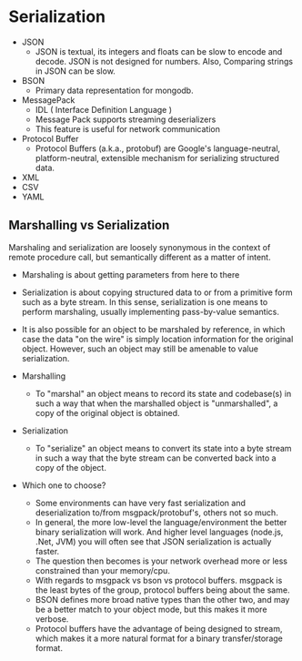 # Serialization

- JSON
    - JSON is textual, its integers and floats can be slow to encode and decode. JSON is not designed for numbers. Also, Comparing strings in JSON can be slow.
- BSON
    - Primary data representation for mongodb.
- MessagePack
    - IDL ( Interface Definition Language )
    - Message Pack supports streaming deserializers
    - This feature is useful for network communication
- Protocol Buffer
    - Protocol Buffers (a.k.a., protobuf) are Google's language-neutral, platform-neutral, extensible mechanism for serializing structured data.    
- XML
- CSV
- YAML

## Marshalling vs Serialization

Marshaling and serialization are loosely synonymous in the context of remote procedure call, but semantically different as a matter of intent.

- Marshaling is about getting parameters from here to there

- Serialization is about copying structured data to or from a primitive form such as a byte stream. In this sense, serialization is one means to perform marshaling, usually implementing pass-by-value semantics.

- It is also possible for an object to be marshaled by reference, in which case the data "on the wire" is simply location information for the original object. However, such an object may still be amenable to value serialization.

- Marshalling
    - To "marshal" an object means to record its state and codebase(s) in such a way that when the marshalled object is "unmarshalled", a copy of the original object is obtained.

- Serialization
    - To "serialize" an object means to convert its state into a byte stream in such a way that the byte stream can be converted back into a copy of the object.

- Which one to choose?
    - Some environments can have very fast serialization and deserialization to/from msgpack/protobuf's, others not so much. 
    - In general, the more low-level the language/environment the better binary serialization will work. And higher level languages (node.js, .Net, JVM) you will often see that JSON serialization is actually faster. 
    - The question then becomes is your network overhead more or less constrained than your memory/cpu.
    - With regards to msgpack vs bson vs protocol buffers. msgpack is the least bytes of the group, protocol buffers being about the same. 
    - BSON defines more broad native types than the other two, and may be a better match to your object mode, but this makes it more verbose. 
    - Protocol buffers have the advantage of being designed to stream, which makes it a more natural format for a binary transfer/storage format.